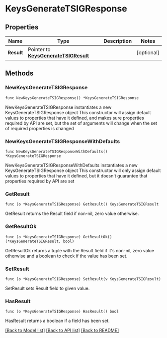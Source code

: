 # KeysGenerateTSIGResponse

## Properties

Name | Type | Description | Notes
------------ | ------------- | ------------- | -------------
**Result** | Pointer to [**KeysGenerateTSIGResult**](KeysGenerateTSIGResult.md) |  | [optional] 

## Methods

### NewKeysGenerateTSIGResponse

`func NewKeysGenerateTSIGResponse() *KeysGenerateTSIGResponse`

NewKeysGenerateTSIGResponse instantiates a new KeysGenerateTSIGResponse object
This constructor will assign default values to properties that have it defined,
and makes sure properties required by API are set, but the set of arguments
will change when the set of required properties is changed

### NewKeysGenerateTSIGResponseWithDefaults

`func NewKeysGenerateTSIGResponseWithDefaults() *KeysGenerateTSIGResponse`

NewKeysGenerateTSIGResponseWithDefaults instantiates a new KeysGenerateTSIGResponse object
This constructor will only assign default values to properties that have it defined,
but it doesn't guarantee that properties required by API are set

### GetResult

`func (o *KeysGenerateTSIGResponse) GetResult() KeysGenerateTSIGResult`

GetResult returns the Result field if non-nil, zero value otherwise.

### GetResultOk

`func (o *KeysGenerateTSIGResponse) GetResultOk() (*KeysGenerateTSIGResult, bool)`

GetResultOk returns a tuple with the Result field if it's non-nil, zero value otherwise
and a boolean to check if the value has been set.

### SetResult

`func (o *KeysGenerateTSIGResponse) SetResult(v KeysGenerateTSIGResult)`

SetResult sets Result field to given value.

### HasResult

`func (o *KeysGenerateTSIGResponse) HasResult() bool`

HasResult returns a boolean if a field has been set.


[[Back to Model list]](../README.md#documentation-for-models) [[Back to API list]](../README.md#documentation-for-api-endpoints) [[Back to README]](../README.md)



